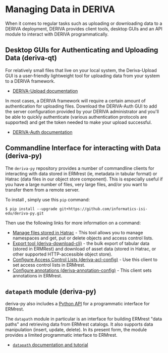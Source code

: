 # Managing Data in DERIVA

When it comes to regular tasks such as uploading or downloading data to a DERIVA deployment, DERIVA provides client tools, desktop GUIs and an API module to interact with DERIVA programmatically.

## Desktop GUIs for Authenticating and Uploading Data (deriva-qt)

For relatively small files that live on your local system, the Deriva-Upload GUI is a user-friendly lightweight tool for uploading data from your system to a DERIVA framework.

* [DERIVA-Upload documentation](/deriva-py_documentation/deriva-upload/)

 In most cases, a DERIVA framework will require a certain amount of authentication for uploading files. Download the DERIVA-Auth GUI to add the server configuration provided by your DERIVA administrator and you'll be able to quickly authenticate (various authentication protocols are supported) and get the token needed to make your upload successful.
 
 * [DERIVA-Auth documentation](/deriva-py_documentation/deriva-auth.md)
 
## Commandline Interface for interacting with Data (deriva-py)

The `deriva-py` repository provides a number of commandline clients for interacting with data stored in ERMrest (ie, metadata in tabular format) or Hatrac (data files in our object store component). This is especially useful if you have a large number of files, very large files, and/or you want to transfer them from a remote server.

To install , simply use this `pip` command:

```
$ pip install --upgrade git+https://github.com/informatics-isi-edu/deriva-py.git
```
Then use the following links for more information on a command:

* [Manage files stored in Hatrac](/deriva-py_documentation/deriva-hatrac-cli.md) - This tool allows you to manage namespaces and get, put or delete objects and access control lists.
* [Export tool (deriva-download-cli)](/deriva-py_documentation/deriva-upload.md) - the bulk export of tabular data (stored in ERMRest) and download of asset data (stored in Hatrac, or other supported HTTP-accessible object store).
* [Configure Access Control Lists (deriva-acl-config)](/deriva-py_documentation/deriva-acl-config.md) - Use this client to set access control lists in ERMrest.
* [Configure annotations (deriva-annotation-config)](/deriva-py_documentation/deriva-annotation-config.md) - This client sets annotations in ERMrest.

## `datapath` module (deriva-py)

deriva-py also includes a [Python API](/deriva-py_documentation/api.md) for a programmatic interface for ERMrest.

The `datapath` module in particular is an interface for building ERMrest "data paths" and retrieving data from ERMrest catalogs. It also supports data manipulation (insert, update, delete). In its present form, the module provides a limited 
programmatic interface to ERMrest.

* [`datapath` documentation and tutorial](/deriva-py_documentation/api/#datapath)
